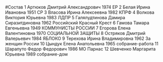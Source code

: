 #Состав
1 Артюков Дмитрий Александрович 1974 ЕР
2 Белая Ирина Ивановна 1951 СР
3 Власова Ирина Алексеевна 1982 КПРФ
4 Волкова Виктория Юрьевна 1983 ЛДПР
5 Галялудтинова Дамира Сиразитдиновна 1962 Российский Красный Крест
6 Гамова Тамара Евгеньевна 1949 КОММУНИСТЫ РОССИИ
7 Егорова Елена Валентиновна 1970 СОЦИАЛЬНОЙ ЗАЩИТЫ
8 Остряков Дмитрий Валерьевич 1984 ЯБЛОКО
9 Терехова Ирина Владимировна 1962 За женщин России
10 Цындук Елена Анатольевна 1965 собрание-работа
11 Шарапуто Федор Федорович 1986 МО Парнас
12 Шевченко Маргарита Юрьевна 1989 собрание-дом
